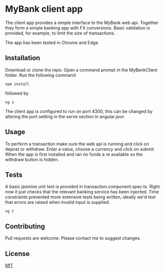﻿# MyBank client app 

The client app provides a simple interface to the MyBank web api. Together they form a simple banking app with FX conversions. Basic validation is provided, for example, to limit the size of transactions. 


The app has been tested in Chrome and Edge.


## Installation

Download or clone the repo. Open a command prompt in the MyBankClient folder. Run the following command

```install
npm install 
```

followed by 

```ng
ng s 
```

The client app is configured to run on port 4300, this can be changed by altering the port setting in the serve section in angular.json

## Usage

To perform a transaction make sure the web api is running and click on depost or withdraw. Enter a value, choose a currency and click on submit. When the app is first installed and ran no funds a re available so the withdraw button is hidden.


## Tests

A basic jasmine unit test is provided in transaction.component.spec.ts. Right now it just checks that the relevant banking service has been injected. Time constraints prevented more extensive tests being written, ideally we'd test that errors are raised when invalid input is supplied.

```jasmine
ng t 
```

## Contributing
Pull requests are welcome. Please contact me to suggest changes.

## License
[MIT](https://choosealicense.com/licenses/mit/)